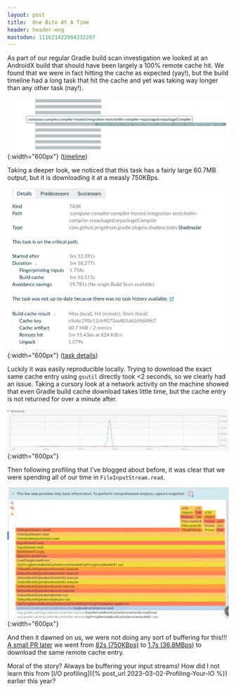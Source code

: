 ```yaml
---
layout: post
title:  One Bite At A Time
header: header-eng
mastodon: 111621422904232267
---
```


As part of our regular Gradle build scan investigation we looked at an AndroidX
build that should have been largely a 100% remote cache hit. We found that we
were in fact hitting the cache as expected (yay!), but the build timeline had
a long task that hit the cache and yet was taking way longer than any other task
(nay!).

![Screenshot of Gradle timeline showing one task taking a long time](/assets/2023-12-21-timeline.png){:width="600px"}
([timeline](https://ge.androidx.dev/s/4zzw27ril4hw6/timeline))

Taking a deeper look, we noticed that this task has a fairly large 60.7MB output,
but it is downloading it at a measly 750KBps.

![Screenshot of Gradle task detail view](/assets/2023-12-21-task-details.png){:width="600px"}
([task details](https://ge.androidx.dev/s/4zzw27ril4hw6/timeline?details=tbyyxnqlyzy3c&expanded=WyI3IiwiMSJd&page=126))

Luckily it was easily reproducible locally. Trying to download the exact same
cache entry using `gsutil` directly took <2 seconds, so we clearly had an issue.
Taking a cursory look at a network activity on the machine showed that even
Gradle build cache download takes little time, but the cache entry is not
returned for over a minute after.

![Screenshot of network manager showing one big burst](/assets/2023-12-21-network.png){:width="600px"}

Then following profiling that I've blogged about before, it was clear that we
were spending all of our time in `FileInputStream.read`.

![Screenshot of a flamegraph for fetching the cache entyr](/assets/2023-12-21-flamegraph.png){:width="600px"}

And then it dawned on us, we were not doing any sort of buffering for this!!!
[A small PR later](https://github.com/androidx/gcp-gradle-build-cache/pull/40)
we went from [82s (750KBps)](https://ge.androidx.dev/s/q36vklz4xyytw/performance/build-cache?anchor=eyJpZCI6InJlbW90ZS1oaXQifQ&cacheDetails=remote-hit)
to [1.7s (36.8MBps)](https://ge.androidx.dev/s/qn2ueapsujhjq/performance/build-cache?anchor=eyJpZCI6InJlbW90ZS1oaXQifQ&cacheDetails=remote-hit)
to download the same remote cache entry.

Moral of the story? Always be buffering your input streams! How did I not learn
this from [I/O profiling]({% post_url 2023-03-02-Profiling-Your-IO %}) earlier
this year?
